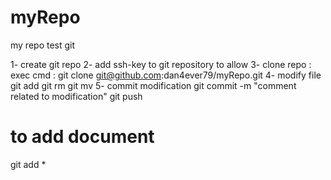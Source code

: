 # myRepo
my repo test git

1- create git repo
2- add ssh-key to git repository to allow 
3- clone repo : exec cmd :
	git clone git@github.com:dan4ever79/myRepo.git
4- modify file
	git add
	git rm
	git mv
5- commit modification 
	git commit -m "comment related to modification"
	git push 


# to add document
git add *


